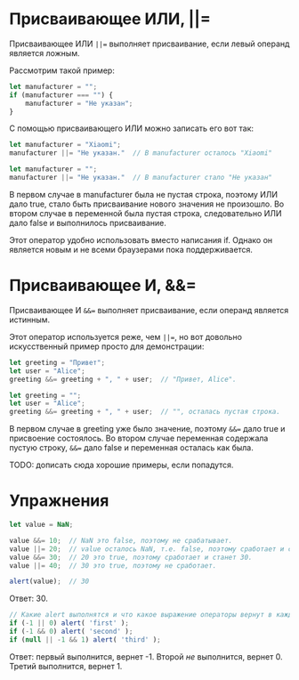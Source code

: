 # Присваивающее ИЛИ, ||=

Присваивающее ИЛИ `||=` выполняет присваивание, если левый операнд является ложным.

Рассмотрим такой пример:

```javascript
let manufacturer = "";
if (manufacturer === "") {
    manufacturer = "Не указан";
}
```

С помощью присваивающего ИЛИ можно записать его вот так:

```javascript
let manufacturer = "Xiaomi";
manufacturer ||= "Не указан."  // В manufacturer осталось "Xiaomi"
```

```javascript
let manufacturer = "";
manufacturer ||= "Не указан."  // В manufacturer стало "Не указан"
```

В первом случае в manufacturer была не пустая строка, поэтому ИЛИ дало true, стало быть присваивание нового значения не произошло. Во втором случае в переменной была пустая строка, следовательно ИЛИ дало false и выполнилось присваивание.

Этот оператор удобно использовать вместо написания if. Однако он является новым и не всеми браузерами пока поддерживается.

# Присваивающее И, &&=

Присваивающее И `&&=` выполняет присваивание, если операнд является истинным.

Этот оператор используется реже, чем `||=`, но вот довольно искусственный пример просто для демонстрации:

```javascript
let greeting = "Привет";
let user = "Alice";
greeting &&= greeting + ", " + user;  // "Привет, Alice".
```

```javascript
let greeting = "";
let user = "Alice";
greeting &&= greeting + ", " + user;  // "", осталась пустая строка.
```

В первом случае в greeting уже было значение, поэтому `&&=` дало true и присвоение состоялось. Во втором случае переменная содержала пустую строку, `&&=` дало false и переменная осталась как была.

TODO: дописать сюда хорошие примеры, если попадутся.

# Упражнения

```javascript
let value = NaN;

value &&= 10;  // NaN это false, поэтому не срабатывает.
value ||= 20;  // value осталось NaN, т.е. false, поэтому сработает и станет 20.
value &&= 30;  // 20 это true, поэтому сработает и станет 30.
value ||= 40;  // 30 это true, поэтому не сработает.

alert(value);  // 30
```

Ответ: 30.

```javascript
// Какие alert выполнятся и что какое выражение операторы вернут в каждом if?
if (-1 || 0) alert( 'first' );
if (-1 && 0) alert( 'second' );
if (null || -1 && 1) alert( 'third' );
```

Ответ: первый выполнится, вернет -1. Второй *не* выполнится, вернет 0. Третий выполнится, вернет 1.